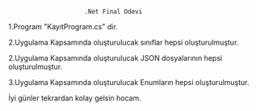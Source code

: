                          .Net Final Ödevi
1.Program "KayıtProgram.cs" dir.

2.Uygulama Kapsamında oluşturulucak sınıflar hepsi oluşturulmuştur.

2.Uygulama Kapsamında oluşturulucak JSON dosyalarının hepsi oluşturulmuştur.

3.Uygulama Kapsamında oluşturulucak Enumların hepsi oluşturulmuştur.


İyi günler tekrardan kolay gelsin hocam.
